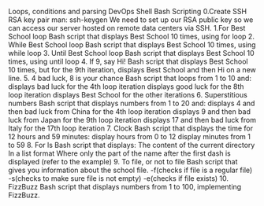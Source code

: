 Loops, conditions and parsing
DevOps Shell Bash Scripting
0.Create SSH RSA key pair
man: ssh-keygen
We need to set up our RSA public key so we can access our server hosted on remote data centers via SSH.
1.For Best School loop
Bash script that displays Best School 10 times, using for loop
2. While Best School loop
Bash script that displays Best School 10 times, using while loop
3. Until Best School loop
Bash script that displays Best School 10 times, using until loop
4. If 9, say Hi!
Bash script that displays Best School 10 times, but for the 9th iteration, displays Best School and then Hi on a new line.
5. 4 bad luck, 8 is your chance
Bash script that loops from 1 to 10 and:
displays bad luck for the 4th loop iteration
displays good luck for the 8th loop iteration
displays Best School for the other iterations
6. Superstitious numbers
Bash script that displays numbers from 1 to 20 and:
displays 4 and then bad luck from China for the 4th loop iteration
displays 9 and then bad luck from Japan for the 9th loop iteration
displays 17 and then bad luck from Italy for the 17th loop iteration
7. Clock
Bash script that displays the time for 12 hours and 59 minutes:
display hours from 0 to 12
display minutes from 1 to 59
8. For ls
Bash script that displays:
The content of the current directory
In a list format
Where only the part of the name after the first dash is displayed (refer to the example)
9. To file, or not to file
Bash script that gives you information about the school file.
-f(checks if file is a regular file)
-s(checks to make sure file is not empty)
-e(checks if file exists)
10. FizzBuzz
Bash script that displays numbers from 1 to 100, implementing FizzBuzz.
